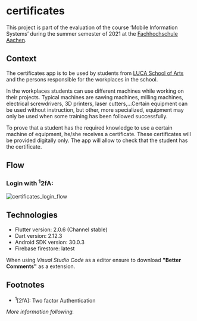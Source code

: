 # certificates

This project is part of the evaluation of the course ‘Mobile Information Systems’ during
the summer semester of 2021 at the [Fachhochschule Aachen](https://www.fh-aachen.de/).

## Context

The certificates app is to be used by students from [LUCA School of Arts](https://www.luca-arts.be/en) and the persons 
responsible for the workplaces in the school.
<br>

In the workplaces students can use different machines while working on their projects. 
Typical machines are sawing machines, milling machines, electrical screwdrivers, 3D printers, 
laser cutters,…Certain equipment can be used without instruction, but other, more specialized, 
equipment may only be used when some training has been followed successfully.
<br>

To prove that a student has the required knowledge to use a certain machine of 
equipment, he/she receives a certificate. These certificates will be provided digitally only. The 
app will allow to check that the student has the certificate.

## Flow
### Login with <sup>1</sup>2fA:
![certificates_login_flow](https://user-images.githubusercontent.com/56700857/118415064-76deb580-b6a8-11eb-9a2e-1904353f7270.png)

## Technologies
* Flutter version: 2.0.6 (Channel stable)
* Dart version: 2.12.3
* Android SDK version: 30.0.3
* Firebase firestore: latest

When using _Visual Studio Code_ as a editor ensure to download **"Better Comments"** as a extension.

## Footnotes
* <sup>1</sup>[2fA]: Two factor Authentication

_More information following._
